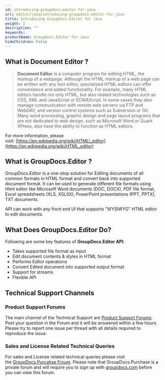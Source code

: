 ```yaml
---
id: introducing-groupdocs-editor-for-java
url: editor/java/introducing-groupdocs-editor-for-java
title: Introducing GroupDocs.Editor for Java
weight: 1
description: ""
keywords: 
productName: GroupDocs.Editor for Java
hideChildren: False
---
```

## What is Document Editor ?

> **Document Editor** is a computer program for editing HTML, the markup of a webpage. Although the HTML markup of a web page can be written with any text editor, specialized HTML editors can offer convenience and added functionality. For example, many HTML editors handle not only HTML, but also related technologies such as CSS, XML and JavaScript or ECMAScript. In some cases they also manage communication with remote web servers via FTP and WebDAV, and version control systems such as Subversion or Git. Many word processing, graphic design and page layout programs that are not dedicated to web design, such as Microsoft Word or Quark XPress, also have the ability to function as HTML editors.

For more information, please visit: [https://en.wikipedia.org/wiki/HTML\_editor](https://en.wikipedia.org/wiki/HTML_editor)

## What is GroupDocs.Editor ?

GroupDocs.Editor is a one-stop solution for Editing documents of all common formats in HTML format and convert back into supported document format. It can be used to generate different file formats using Html editor like Microsoft Word documents (DOC, DOCX), PDF file format, Excel spreadsheets (XLS, XSLSX), PowerPoint presentations (PPT, PPTX), TXT documents.

API can work with any front end UI that supports "WYSIWYG" HTML editor to edit documents.

## What Does GroupDocs.Editor Do?

Following are some key features of **GroupDocs.Editor API**:

*   Takes supported file format as input
*   Edit document contents & styles in HTML format
*   Performs Editor operations
*   Convert Edited document into supported output format
*   Support for streams
*   Flexible API

## Technical Support Channels

### Product Support Forums

The main channel of the Technical Support are [Product Support Forums](https://forum.groupdocs.com/c/editor). Post your question in the Forum and it will be answered within a few hours. Please try to report one issue per thread with all details required to reproduce the issue.

### Sales and License Related Technical Queries

For sales and License related technical queries please visit the [GroupDocs.Purcahse Froum](https://forum.groupdocs.com/c/purchase). Please note that GroupDocs.Purchase is a private forum and will require you to sign up with [groupdocs.com](http://www.groupdocs.com/) before you can view this forum.
